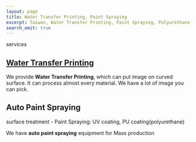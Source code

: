 ```yaml
---
layout: page
title: Water Transfer Printing, Paint Spraying
excerpt: Taiwan, Water Transfer Printing, Paint Spraying, Polyurethane UV Resistant Coatings
search_omit: true
---
```


services

<h2><a href="{{ site.url }}/en/water-transfer-printing">Water Transfer Printing</a></h2>

We provide **Water Transfer Printing**, which can put image on curved surface. It can process almost every material. We have a lot of image you can pick.

## Auto Paint Spraying

surface treatment - Paint Spraying: UV coating, PU coating(polyurethane)

We have **auto paint spraying** equipment for Mass production
